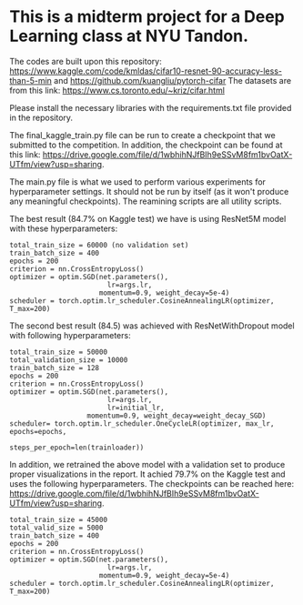 # This is a midterm project for a Deep Learning class at NYU Tandon. 

The codes are built upon this repository: https://www.kaggle.com/code/kmldas/cifar10-resnet-90-accuracy-less-than-5-min and https://github.com/kuangliu/pytorch-cifar
The datasets are from this link: https://www.cs.toronto.edu/~kriz/cifar.html

Please install the necessary libraries with the requirements.txt file provided in the repository.

The final_kaggle_train.py file can be run to create a checkpoint that we submitted to the competition. In addition, the checkpoint can be found at this link: https://drive.google.com/file/d/1wbhihNJfBIh9eSSvM8fm1bvOatX-UTfm/view?usp=sharing.

The main.py file is what we used to perform various experiments for hyperparameter settings. It should not be run by itself (as it won't produce any meaningful checkpoints). The reamining scripts are all utility scripts.

The best result (84.7% on Kaggle test) we have is using ResNet5M model with these hyperparameters: 

    total_train_size = 60000 (no validation set)
    train_batch_size = 400
    epochs = 200
    criterion = nn.CrossEntropyLoss()
    optimizer = optim.SGD(net.parameters(), 
                            lr=args.lr,
                          momentum=0.9, weight_decay=5e-4)
    scheduler = torch.optim.lr_scheduler.CosineAnnealingLR(optimizer, T_max=200)

The second best result (84.5) was achieved with ResNetWithDropout model with following hyperparameters:

    total_train_size = 50000 
    total_validation_size = 10000
    train_batch_size = 128
    epochs = 200
    criterion = nn.CrossEntropyLoss()
    optimizer = optim.SGD(net.parameters(), 
                            lr=args.lr,
                            lr=initial_lr,
                       momentum=0.9, weight_decay=weight_decay_SGD)
    scheduler= torch.optim.lr_scheduler.OneCycleLR(optimizer, max_lr, epochs=epochs, 
                                                 steps_per_epoch=len(trainloader))



In addition, we retrained the above model with a validation set to produce proper visualizations in the report. It achied 79.7% on the Kaggle test and uses the following hyperparameters. The checkpoints can be reached here: https://drive.google.com/file/d/1wbhihNJfBIh9eSSvM8fm1bvOatX-UTfm/view?usp=sharing. 

    total_train_size = 45000 
    total_valid_size = 5000
    train_batch_size = 400
    epochs = 200
    criterion = nn.CrossEntropyLoss()
    optimizer = optim.SGD(net.parameters(), 
                            lr=args.lr,
                          momentum=0.9, weight_decay=5e-4)
    scheduler = torch.optim.lr_scheduler.CosineAnnealingLR(optimizer, T_max=200)


